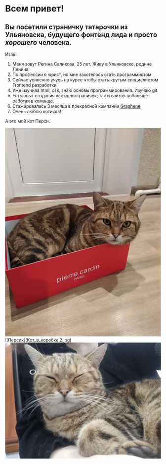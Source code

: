 # Всем привет!
## Вы посетили страничку **татарочки** из Ульяновска, будущего фонтенд лида и просто _хорошего_ человека.

Итак: 
1. Меня зовут Регина Салихова, 25 лет. Живу в Ульяновске, родине Ленина!
2. По профессии я юрист, но мне захотелось стать программистом.
3. Сейчас усиленно учусь на курсе чтобы стать крутым специалистом Frontend разработки.
4. Уже изучила html, css, знаю основы программирования. Изучаю git.
5. Есть опыт создания как одностраничек, так и сайтов побольше работая в команде.
6. Стажировалась 3 месяца в прекрасной компании [Graphene](https://grphn.ru/)
7. Очень люблю котиков!


А это мой кот Перси.

![Персик](Кот_в_коробке.jpg)
![Персик](Кот_в_коробке 2.jpg)
![Персик](Довольный_кот.jpg)